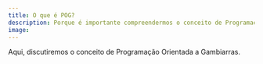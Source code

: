 ```yaml
---
title: O que é POG?
description: Porque é importante compreendermos o conceito de Programação Orientada a Gambiarra
image: 
---
```


Aqui, discutiremos o conceito de Programação Orientada a Gambiarras.